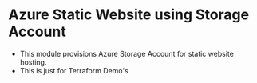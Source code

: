 # Azure Static Website using Storage Account
- This module provisions Azure Storage Account for static website hosting.
- This is just for Terraform Demo's


